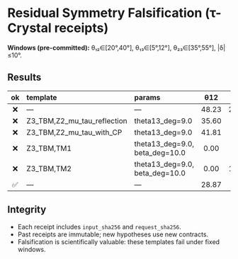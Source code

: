 # Residual Symmetry Falsification (τ-Crystal receipts)

**Windows (pre-committed):** θ₁₂∈[20°,40°], θ₁₃∈[5°,12°], θ₂₃∈[35°,55°], |δ|≤10°.

## Results
| ok | template | params | θ12 | θ13 | θ23 | δ | witnesses | receipt |
|:--:|:--|:--|:--:|:--:|:--:|:--:|:--|:--|
| ❌ | — | — | 48.23 | 22.66 | 48.23 | 0.00 | — | `analysis/cp_residual.receipt.json` |
| ❌ | Z3_TBM,Z2_mu_tau_reflection | theta13_deg=9.0 | 35.60 | 7.34 | 5.22 | 0.00 | fail:mu_tau_moduli_equal | `analysis/cp_residual_symm.mu_tau.receipt.json` |
| ❌ | Z3_TBM,Z2_mu_tau_with_CP | theta13_deg=9.0 | 41.81 | 4.98 | 3.97 | 0.00 | all✓ | `analysis/cp_residual_symm.receipt.json` |
| ❌ | Z3_TBM,TM1 | theta13_deg=9.0, beta_deg=10.0 | 0.00 | 0.00 | 10.00 | 0.00 | fail:mu_tau_moduli_equal,tm1_preserved_col1,tm2_preserved_col2 | `analysis/cp_residual_symm.tm1.receipt.json` |
| ❌ | Z3_TBM,TM2 | theta13_deg=9.0, beta_deg=10.0 | 0.00 | 10.00 | 0.00 | 0.00 | fail:mu_tau_moduli_equal,tm1_preserved_col1,tm2_preserved_col2 | `analysis/cp_residual_symm.tm2.receipt.json` |
| ✅ | — | — | 28.87 | 6.35 | 45.35 | 0.00 | — | `analysis/cp_unitary.receipt.json` |

## Integrity
- Each receipt includes `input_sha256` and `request_sha256`.
- Past receipts are immutable; new hypotheses use new contracts.
- Falsification is scientifically valuable: these templates fail under fixed windows.